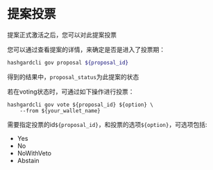 # 提案投票
提案正式激活之后，您可以对此提案投票

您可以通过查看提案的详情，来确定是否是进入了投票期：
```bash
hashgardcli gov proposal ${proposal_id} 
```
得到的结果中，``` proposal_status ```为此提案的状态

若在voting状态时，可通过如下操作进行投票：

```shell
hashgardcli gov vote ${proposal_id} ${option} \
    --from ${your_wallet_name}
```
需要指定投票的id```${proposal_id}```，和投票的选项```${option}```，可选项包括:  

- Yes
- No
- NoWithVeto
- Abstain

